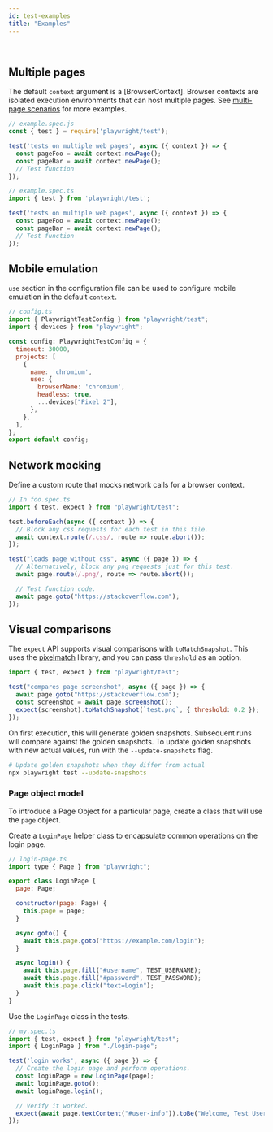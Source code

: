 ```yaml
---
id: test-examples
title: "Examples"
---
```


<!-- TOC -->

<br/>

## Multiple pages

The default `context` argument is a [BrowserContext]. Browser contexts are isolated execution environments that can host multiple pages. See [multi-page scenarios](./multi-pages.md) for more examples.

```js
// example.spec.js
const { test } = require('playwright/test');

test('tests on multiple web pages', async ({ context }) => {
  const pageFoo = await context.newPage();
  const pageBar = await context.newPage();
  // Test function
});
```

```ts
// example.spec.ts
import { test } from 'playwright/test';

test('tests on multiple web pages', async ({ context }) => {
  const pageFoo = await context.newPage();
  const pageBar = await context.newPage();
  // Test function
});
```

## Mobile emulation

`use` section in the configuration file can be used to configure mobile emulation in the default `context`.

```js
// config.ts
import { PlaywrightTestConfig } from "playwright/test";
import { devices } from "playwright";

const config: PlaywrightTestConfig = {
  timeout: 30000,
  projects: [
    {
      name: 'chromium',
      use: {
        browserName: 'chromium',
        headless: true,
        ...devices["Pixel 2"],
      },
    },
  ],
};
export default config;
```

## Network mocking

Define a custom route that mocks network calls for a browser context.

```js
// In foo.spec.ts
import { test, expect } from "playwright/test";

test.beforeEach(async ({ context }) => {
  // Block any css requests for each test in this file.
  await context.route(/.css/, route => route.abort());
});

test("loads page without css", async ({ page }) => {
  // Alternatively, block any png requests just for this test.
  await page.route(/.png/, route => route.abort());

  // Test function code.
  await page.goto("https://stackoverflow.com");
});
```

## Visual comparisons

The `expect` API supports visual comparisons with `toMatchSnapshot`. This uses the [pixelmatch](https://github.com/mapbox/pixelmatch) library, and you can pass `threshold` as an option.

```js
import { test, expect } from "playwright/test";

test("compares page screenshot", async ({ page }) => {
  await page.goto("https://stackoverflow.com");
  const screenshot = await page.screenshot();
  expect(screenshot).toMatchSnapshot(`test.png`, { threshold: 0.2 });
});
```

On first execution, this will generate golden snapshots. Subsequent runs will compare against the golden snapshots. To update golden snapshots with new actual values, run with the `--update-snapshots` flag.

```sh
# Update golden snapshots when they differ from actual
npx playwright test --update-snapshots
```

### Page object model

To introduce a Page Object for a particular page, create a class that will use the `page` object.

Create a `LoginPage` helper class to encapsulate common operations on the login page.
```js
// login-page.ts
import type { Page } from "playwright";

export class LoginPage {
  page: Page;

  constructor(page: Page) {
    this.page = page;
  }

  async goto() {
    await this.page.goto("https://example.com/login");
  }

  async login() {
    await this.page.fill("#username", TEST_USERNAME);
    await this.page.fill("#password", TEST_PASSWORD);
    await this.page.click("text=Login");
  }
}
```

Use the `LoginPage` class in the tests.
```js
// my.spec.ts
import { test, expect } from "playwright/test";
import { LoginPage } from "./login-page";

test('login works', async ({ page }) => {
  // Create the login page and perform operations.
  const loginPage = new LoginPage(page);
  await loginPage.goto();
  await loginPage.login();

  // Verify it worked.
  expect(await page.textContent("#user-info")).toBe("Welcome, Test User!");
});
```
